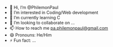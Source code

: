 - 👋 Hi, I’m @PhilemonPaul
- 👀 I’m interested in Coding/Web development
- 🌱 I’m currently learning C
- 💞️ I’m looking to collaborate on ...
- 📫 How to reach me pa.philemonpaul@gmail.com
- 😄 Pronouns: He/Him
- ⚡ Fun fact: ...

<!---
PhilemonPaul/PhilemonPaul is a ✨ special ✨ repository because its `README.md` (this file) appears on your GitHub profile.
You can click the Preview link to take a look at your changes.
--->
